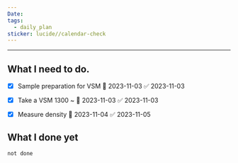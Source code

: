 ```yaml
---
Date: 
tags:
  - daily_plan
sticker: lucide//calendar-check
---
```

---
## What I need to do.

- [x] Sample preparation for VSM 📅 2023-11-03 ✅ 2023-11-03
- [x] Take a VSM 1300 ~ 📅 2023-11-03 ✅ 2023-11-03
- [x] Measure density 📅 2023-11-04 ✅ 2023-11-05


## What I done yet
```tasks
not done
```
